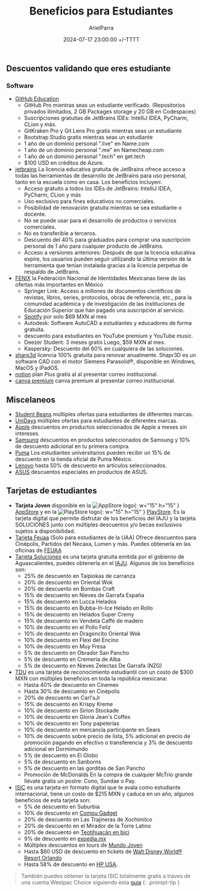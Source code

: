 ﻿---
title: Beneficios para Estudiantes
description: Todo tipo de ofertas para estudiantes
date: 2024-07-17 23:00:00 +/-TTTT
categories: [Recomendaciones]
author: ArielParra 
tags: [recomendaciones,estudiantes]
pin: false
mermaid: false
image:
---

## Descuentos validando que eres estudiante

### Software

- [GitHub Education](https://education.github.com/discount_requests/application)
    - GitHub Pro mientras seas un estudiante verificado. (Repositorios privados ilimitados, 2 GB Packages storage y 20 GB en Codespaces)
    - Suscripciones gratuitas de JetBrains IDEs: IntelliJ IDEA, PyCharm, CLion y más. 
    - GitKraken Pro y Git Lens Pro gratis mientras seas un estudiante
    - Bootstrap Studio gratis mientras seas un estudiante
    - 1 año de un dominio personal ".live" en Name.com
    - 1 año de un dominio personal ".me" en Namecheap.com
    - 1 año de un dominio personal ".tech" en get.tech
    - $100 USD en créditos de Azure.
- [jetbrains](https://www.jetbrains.com/community/education/#students/) La licencia educativa gratuita de JetBrains ofrece acceso a todas las herramientas de desarrollo de JetBrains para uso personal, tanto en la escuela como en casa. Los beneficios incluyen:
    - Acceso gratuito a todos los IDEs de JetBrains: IntelliJ IDEA, PyCharm, CLion y más
    - Uso exclusivo para fines educativos no comerciales.
    - Posibilidad de renovación gratuita mientras se sea estudiante o docente.
    - No se puede usar para el desarrollo de productos o servicios comerciales.
    - No es transferible a terceros.
    - Descuento del 40% para graduados para comprar una suscripción personal de 1 año para cualquier producto de JetBrains.
    - Acceso a versiones anteriores: Después de que la licencia educativa expire, los usuarios pueden seguir utilizando la última versión de la herramienta que tenían instalada gracias a la licencia perpetua de respaldo de JetBrains.
- [FENIX](https://www.fenix.org.mx/beneficios-usuarios.html) la Federación Nacional de Identidades Mexicanas tiene de las ofertas más importantes en México
    - Springer Link: Acceso a millones de documentos científicos de revistas, libros, series, protocolos, obras de referencia, etc., para la comunidad académica y de investigación de las Instituciones de Educación Superior que han pagado una suscripción al servicio.
    - [Spotify](https://www.spotify.com/mx/student/) por solo $69 MXN al mes
    - Autodesk: Software AutoCAD a estudiantes y educadores de forma gratuita. 
    - descuento para estudiantes en YouTube premium y YouTube music.
    - Deezer Student: 3 meses gratis Luego, $59 MXN al mes.
    - Kaspersky:  Descuento del 60% en cualquiera de las soluciones.
- [sharp3d](https://www.shapr3d.com/education) licencia 100% gratuita para renovar anualmente. Shapr3D es un software CAD con el motor Siemens Parasolid®, disponible en Windows, MacOS y iPadOS.
- [notion](https://www.notion.so/es/product/notion-for-education) plan Plus gratis al al presentar correo institucional.  
- [canva premium](https://canva.com/edu-signup) canva premium al presentar correo institucional.

## Miscelaneos 

- [Student Beans](https://www.studentbeans.com/mx) múltiples ofertas para estudiantes de diferentes marcas.
- [UniDays](https://www.myunidays.com/ES/es-ES) múltiples ofertas para estudiantes de diferentes marcas.
- [Apple](https://www.apple.com/mx-edu/store) descuentos en productos seleccionados de Apple a meses sin intereses. 
- [Samsung](https://www.samsung.com/mx/students-offers/) descuentos en productos seleccionados de Samsung y 10% de descuento adicional en tu primera compra.
- [Puma](https://mx.puma.com/descuento-estudiantes) Los estudiantes universitarios pueden recibir un 15% de descuento en la tienda oficial de Puma México.
- [Lenovo](https://www.lenovo.com/mx/es/d/ofertas/descuentos-para-estudiantes/) hasta 50% de descuento en artículos seleccionados.
- [ASUS](https://special-offers.asus.com/mx/edu/introduction/) descuentos especiales en productos de ASUS.

## Tarjetas de estudiantes

- **Tarjeta Joven** disponible en la ![AppStore logo](https://upload.wikimedia.org/wikipedia/commons/6/67/App_Store_%28iOS%29.svg){: w="15" h="15" } [AppStore](https://apps.apple.com/mx/app/tarjeta-joven-aguascalientes/id6478975264) y en la  ![PlayStore logo](https://cdn-icons-png.flaticon.com/512/732/732208.png){: w="15" h="15" } [PlayStore](https://play.google.com/store/apps/details?id=gob.sigod.tarjetaiaju&hl=en_US). Es la tarjeta digital que permite disfrutar de los beneficios del IAJU y la tarjeta SOLUCIONES junto con múltiples descuentos y/o becas exclusivos sujetos a disponibilidad.
- [Tarjeta Feuaa](https://feuaa.uaa.mx/index.php/tarjeta-feuaa/) (Solo para estudiantes de la UAA) Ofrece descuentos para Cinépolis, Partidos del Necaxa, Lumen y más. Puedes obtenerla en las oficinas de [FEUAA](https://maps.app.goo.gl/CJwnB2NweMsETbJD6)
- [Tarjeta Soluciones](https://soluciones.aguascalientes.gob.mx/negocios.html) es una tarjeta gratuita emitida por el gobierno de Aguascalientes, puedes obtenerla en el [IAJU](https://maps.app.goo.gl/1A8atnP7YCprompn9). Algunos de los beneficios son:
    - 25% de descuento en Taipiokas de carranza
    - 20% de descuento en Oriental Wok
    - 20% de descuento en Bombas Craft
    - 15% de descuento en Nieves de Garrafa España
    - 15% de descuento en Lucca Helados
    - 15% de descuento en Bubba-In-Ice Helado en Rollo
    - 15% de descuento en Helados Super Cremy
    - 15% de descuento en Vendeta Caffé de madero
    - 10% de descuento en el Pollo Feliz
    - 10% de descuento en Dragoncito Oriental Wok
    - 10% de descuento en Flexi del Encino
    - 10% de descuento en Muy Fresa
    - 5% de descuento en Obrador San Pancho
    - 5% de descuento en Cremeria de Alba
    - 5% de descuento en Nieves Zelectas De Garrafa (NZG)
- [TDU](https://tdu.com.mx/directorio) es una tarjeta de reconocimiento estudiantil con un costo de $300 MXN con múltiples beneficios en toda la república mexicana:
    - Hasta 40% de descuento en Cinemex
    - Hasta 30% de descuento en Cinépolis
    - 20% de descuento en Carl'sJr
    - 15% de descuento en Krispy Kreme
    - 10% de descuento en Sirlon Stockade
    - 10% de descuento en Gloria Jean's Coffes
    - 10% de descuento en Tony papelerías
    - 10% de descuento en mercancía participante en Sears
    - 10% de descuento sobre precio de lista, 5% adicional en precio de promoción pagando en efectivo o transferencia y 3% de descuento adicional en Dormimundo
    - 5% de descuento en El Globo
    - 5% de descuento en Sanborns
    - 5% de descuento en las gorditas de San Pancho
    - Promoción de McDonalds En la compra de cualquier McTrio grande llévate gratis un postre: Cono, Sundae o Pay.
- [ISIC](https://www.isic.org.mx/beneficios) es una tarjeta en formato digital que te avala como estudiante internacional, tiene un costo de $215 MXN y caduca en un año, algunos beneficios de esta tarjeta son:
    - 5% de descuento en Suburbia
    - 10% de descuento en [Compu Gadget](https://www.compugadget-shop.com.mx)
    - 20% de descuento en Las Trajineras de Xochimilco
    - 20% de descuento en el Mirador de la Torre Latino
    - 20% de descuento en [Teotihuacán en bici](https://www.teotihuacanenbici.com.mx)
    - 9% de descuento en [expedia.mx](https://www.expedia.mx)
    - Múltiples descuentos en tours de [Mundo Joven](https://mundojoven.com)
    - Hasta $60 USD de descuento en tickets de [Walt Disney World® Resort Orlando](https://isic.memberperks.us/discounts/brands/disneyworldorlando)
    - Hasta 58% de descuento en [HP USA](https://isic.memberperks.us/discounts/offer/1:40780).

> También puedes obtener la tarjeta ISIC totalmente gratis a traves de una cuenta Westpac Choice siguiendo esta [guia](https://www.pointhacks.com.au/product-guide/westpac-isic-card-guide/)
{: .prompt-tip }